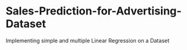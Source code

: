# Sales-Prediction-for-Advertising-Dataset
Implementing simple and multiple Linear Regression on a Dataset
